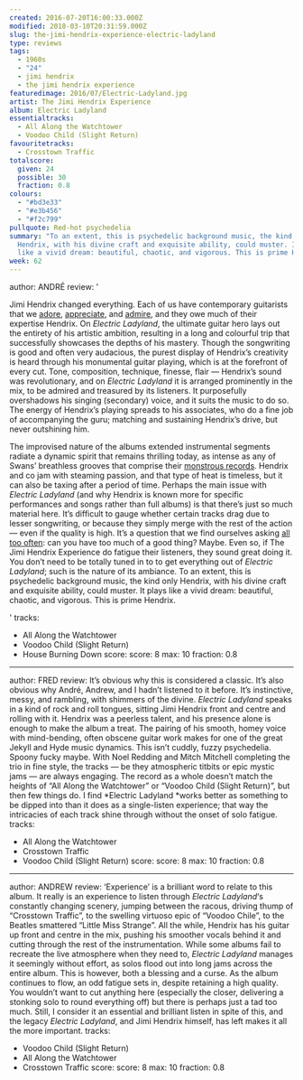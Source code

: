 ```yaml
---
created: 2016-07-20T16:00:33.000Z
modified: 2018-03-10T20:31:59.000Z
slug: the-jimi-hendrix-experience-electric-ladyland
type: reviews
tags:
  - 1960s
  - "24"
  - jimi hendrix
  - the jimi hendrix experience
featuredimage: 2016/07/Electric-Ladyland.jpg
artist: The Jimi Hendrix Experience
album: Electric Ladyland
essentialtracks:
  - All Along the Watchtower
  - Voodoo Child (Slight Return)
favouritetracks:
  - Crosstown Traffic
totalscore:
  given: 24
  possible: 30
  fraction: 0.8
colours:
  - "#bd3e33"
  - "#e3b456"
  - "#f2c799"
pullquote: Red-hot psychedelia
summary: "To an extent, this is psychedelic background music, the kind only
  Hendrix, with his divine craft and exquisite ability, could muster. It plays
  like a vivid dream: beautiful, chaotic, and vigorous. This is prime Hendrix."
week: 62
---
```

author: ANDRÉ
review: '<div class="_d97"><p>Jimi Hendrix changed everything. Each of us have
  contemporary guitarists that we <a
  href="https://audioxide.com/reviews/like-clockwork/" target="_blank"
  rel="noopener">adore</a>, <a
  href="https://audioxide.com/reviews/radiohead-ok-computer/" target="_blank"
  rel="noopener">appreciate</a>, and <a
  href="https://audioxide.com/reviews/muse-origin-of-symmetry/" target="_blank"
  rel="noopener">admire</a>, and they&nbsp;owe much of their expertise Hendrix.
  On <em>Electric Ladyland</em>, the ultimate guitar hero lays out the entirety
  of his artistic ambition, resulting in a long and colourful trip that
  successfully showcases the depths of his mastery. Though the songwriting is
  good and often very audacious, the purest display of Hendrix’s creativity is
  heard through his monumental guitar playing, which is at the forefront&nbsp;of
  every cut. Tone, composition, technique, finesse, flair — Hendrix’s sound was
  revolutionary, and on <em>Electric Ladyland</em> it is arranged prominently in
  the mix, to be admired and treasured by its listeners. It purposefully
  overshadows his singing (secondary) voice, and it suits the music&nbsp;to do
  so. The energy of Hendrix’s playing spreads to his associates, who do a fine
  job of accompanying the guru; matching and sustaining Hendrix’s drive, but
  never outshining him.</p><p>The improvised nature of the albums extended
  instrumental segments radiate a dynamic spirit that remains thrilling today,
  as intense as any of Swans’ breathless grooves that comprise their <a
  href="https://audioxide.com/reviews/swans-the-glowing-man/" target="_blank"
  rel="noopener">monstrous records</a>. Hendrix and co jam with steaming
  passion, and that type of heat is timeless, but it can also be taxing after a
  period of time. Perhaps the main issue with <em>Electric Ladyland</em> (and
  why Hendrix is known more for specific performances and songs rather than full
  albums) is that there’s just so much material here. It’s difficult to gauge
  whether certain tracks drag due to lesser songwriting, or because they simply
  merge with the rest of the action — even if the quality is high. It’s a
  question that we find ourselves asking <a
  href="https://audioxide.com/reviews/the-avalanches-wildflower/"
  target="_blank" rel="noopener">all too often</a>: can you have too much of a
  good thing? Maybe. Even so, if The Jimi Hendrix Experience do fatigue their
  listeners, they sound great doing it. You don’t need to be totally tuned in to
  to get everything out of&nbsp;<em>Electric Ladyland</em>; such is the nature
  of its ambiance. To an extent, this is psychedelic background music, the kind
  only Hendrix, with his divine craft and exquisite ability, could
  muster.&nbsp;It plays like a vivid dream: beautiful, chaotic, and vigorous.
  This is prime Hendrix.</p></div>'
tracks:
  - All Along the Watchtower
  - ­Voodoo Child (Slight Return)
  - ­House Burning Down
score:
  score: 8
  max: 10
  fraction: 0.8
---
author: FRED
review: It’s obvious why this is considered a classic. It’s also obvious
  why André, Andrew, and I hadn’t listened to it before. It’s instinctive,
  messy, and rambling, with shimmers of the divine. *Electric Ladyland* speaks
  in a kind of rock and roll tongues, sitting Jimi Hendrix front and centre and
  rolling with it. Hendrix was a peerless talent, and his presence alone is
  enough to make the album a treat. The pairing of his smooth, homey voice with
  mind-bending, often obscene guitar work makes for one of the great Jekyll and
  Hyde music dynamics. This isn’t cuddly, fuzzy psychedelia. Spoony fucky maybe.
  With Noel Redding and Mitch Mitchell completing the trio in fine style, the
  tracks — be they atmospheric titbits or epic mystic jams — are always
  engaging. The record as a whole doesn’t match the heights of “All Along the
  Watchtower” or “Voodoo Child (Slight Return)”, but then few things do. I find
  *Electric Ladyland *works better as something to be dipped into than it does
  as a single-listen experience; that way the intricacies of each track shine
  through without the onset of solo fatigue.
tracks:
  - All Along the Watchtower
  - ­Crosstown Traffic
  - ­Voodoo Child (Slight Return)
score:
  score: 8
  max: 10
  fraction: 0.8
---
author: ANDREW
review: ‘Experience’ is a brilliant word to relate to this album. It really is
  an experience to listen through *Electric Ladyland*‘s constantly changing
  scenery, jumping between the racous, driving thump of “Crosstown Traffic”, to
  the swelling virtuoso epic of “Voodoo Chile”, to the Beatles smattered “Little
  Miss Strange”. All the while, Hendrix has his guitar up front and centre in
  the mix, pushing his smoother vocals behind it and cutting through the rest of
  the instrumentation. While some albums fail to recreate the live atmosphere
  when they need to, *Electric Ladyland* manages it seemingly without effort, as
  solos flood out into long jams across the entire album. This is however, both
  a blessing and a curse. As the album continues to flow, an odd fatigue sets
  in, despite retaining a high quality. You wouldn’t want to cut anything here
  (especially the closer, delivering a stonking solo to round everything off)
  but there is perhaps just a tad too much. Still, I consider it an essential
  and brilliant listen in spite of this, and the legacy *Electric Ladyland*, and
  Jimi Hendrix himself, has left makes it all the more important.
tracks:
  - Voodoo Child (Slight Return)
  - ­All Along the Watchtower
  - ­Crosstown Traffic
score:
  score: 8
  max: 10
  fraction: 0.8
